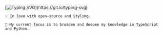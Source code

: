 [![Typing SVG](https://readme-typing-svg.demolab.com?font=Raleway&weight=500&size=26&duration=6000&pause=1000&color=e26d5c&vCenter=true&width=440&lines=Hey+I'm+Shirin!;A+React+developer;Nice+to+meet+you.)](https://git.io/typing-svg)


    💡 In love with open-source and Styling.

    🔭 My current focus is to broaden and deepen my knowledge in TypeScript and Python.
   
   

